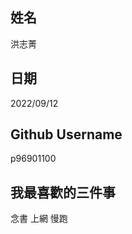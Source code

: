 姓名
----
洪志菁

日期
----
2022/09/12

Github Username
---------------
p96901100

我最喜歡的三件事
---------------

念書  上網  慢跑